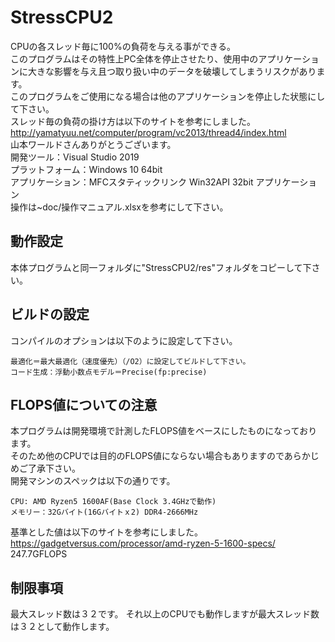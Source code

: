 # StressCPU2
CPUの各スレッド毎に100%の負荷を与える事ができる。</br>
このプログラムはその特性上PC全体を停止させたり、使用中のアプリケーションに大きな影響を与え且つ取り扱い中のデータを破壊してしまうリスクがあります。</br>
このプログラムをご使用になる場合は他のアプリケーションを停止した状態にして下さい。</br>
スレッド毎の負荷の掛け方は以下のサイトを参考にしました。</br>
http://yamatyuu.net/computer/program/vc2013/thread4/index.html</br>
山本ワールドさんありがとうございます。</br>
開発ツール：Visual Studio 2019</br>
プラットフォーム：Windows 10 64bit</br>
アプリケーション：MFCスタティックリンク Win32API 32bit アプリケーション</br>
操作は~doc/操作マニュアル.xlsxを参考にして下さい。</br>
## 動作設定
本体プログラムと同一フォルダに"StressCPU2/res"フォルダをコピーして下さい。
## ビルドの設定
コンパイルのオプションは以下のように設定して下さい。
```
最適化＝最大最適化（速度優先）（/O2）に設定してビルドして下さい。
コード生成：浮動小数点モデル＝Precise(fp:precise)
```
## FLOPS値についての注意
本プログラムは開発環境で計測したFLOPS値をベースにしたものになっております。</br>
そのため他のCPUでは目的のFLOPS値にならない場合もありますのであらかじめご了承下さい。</br>
開発マシンのスペックは以下の通りです。</br>
```
CPU: AMD Ryzen5 1600AF(Base Clock 3.4GHzで動作)
メモリー：32Gバイト(16Gバイトｘ2) DDR4-2666MHz
```
基準とした値は以下のサイトを参考にしました。</br>
https://gadgetversus.com/processor/amd-ryzen-5-1600-specs/</br>
247.7GFLOPS
## 制限事項
最大スレッド数は３２です。
それ以上のCPUでも動作しますが最大スレッド数は３２として動作します。
